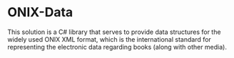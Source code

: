 # ONIX-Data
This solution is a C# library that serves to provide data structures for the widely used ONIX XML format, which is the international standard for representing the electronic data regarding books (along with other media).
